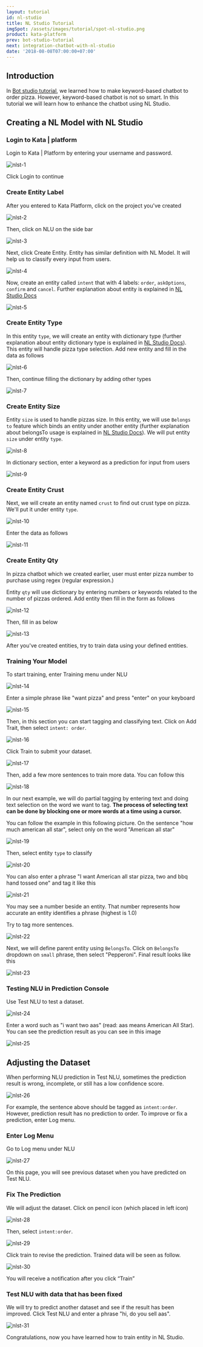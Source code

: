 ```yaml
---
layout: tutorial
id: nl-studio
title: NL Studio Tutorial
imgSpot: /assets/images/tutorial/spot-nl-studio.png
product: kata-platform
prev: bot-studio-tutorial
next: integration-chatbot-with-nl-studio
date: '2018-08-08T07:00:00+07:00'
---
```


## Introduction

In [Bot studio tutorial](/tutorials/bot-studio/), we learned how to make keyword-based chatbot to order pizza. However, keyword-based chatbot is not so smart. In this tutorial we will learn how to enhance the chatbot using NL Studio.

## Creating a NL Model with NL Studio

### Login to Kata | platform

Login to Kata | Platform by entering your username and password.

![nlst-1](/assets/images/tutorial/nl-studio/nlst-1.png)

Click Login to continue

### Create Entity Label

After you entered to Kata Platform, click on the project you've created

![nlst-2](/assets/images/tutorial/nl-studio/nlst-2.png)

Then, click on NLU on the side bar

![nlst-3](/assets/images/tutorial/nl-studio/nlst-3.png)

Next, click Create Entity. Entity has similar definition with NL Model. It will help us to classify every input from users.

![nlst-4](/assets/images/tutorial/nl-studio/nlst-4.png)

Now, create an entity called `intent` that with 4 labels: `order`, `askOptions`, `confirm` and `cancel`. Further explanation about entity is explained in [NL Studio Docs](https://docs.kata.ai/nl-studio/nlu/)

![nlst-5](/assets/images/tutorial/nl-studio/nlst-5.png)

### Create Entity Type

In this entity `type`, we will create an entity with dictionary type (further explanation about entity dictionary type is explained in [NL Studio Docs](https://docs.kata.ai/nl-studio/nlu/)). This entity will handle pizza type selection. Add new entity and fill in the data as follows

![nlst-6](/assets/images/tutorial/nl-studio/nlst-6.png)

Then, continue filling the dictionary by adding other types

![nlst-7](/assets/images/tutorial/nl-studio/nlst-7.png)

### Create Entity Size

Entity `size` is used to handle pizzas size. In this entity, we will use `Belongs to` feature which binds an entity under another entity (further explanation about belongsTo usage is explained in [NL Studio Docs](https://docs.kata.ai/nl-studio/nlu/)). We will put entity `size` under entity `type`.

![nlst-8](/assets/images/tutorial/nl-studio/nlst-8.png)

In dictionary section, enter a keyword as a prediction for input from users

![nlst-9](/assets/images/tutorial/nl-studio/nlst-9.png)

### Create Entity Crust

Next, we will create an entity named `crust` to find out crust type on pizza. We'll put it under entity `type`.

![nlst-10](/assets/images/tutorial/nl-studio/nlst-10.png)

Enter the data as follows

![nlst-11](/assets/images/tutorial/nl-studio/nlst-11.png)

### Create Entity Qty

In pizza chatbot which we created earlier, user must enter pizza number to purchase using regex (regular expression.)

Entity `qty` will use dictionary by entering numbers or keywords related to the number of pizzas ordered. Add entity then fill in the form as follows

![nlst-12](/assets/images/tutorial/nl-studio/nlst-12.png)

Then, fill in as below

![nlst-13](/assets/images/tutorial/nl-studio/nlst-13.png)

After you've created entities, try to train data using your defined entities.

### Training Your Model

To start training, enter Training menu under NLU

![nlst-14](/assets/images/tutorial/nl-studio/nlst-14.png)

Enter a simple phrase like "want pizza" and press "enter" on your keyboard

![nlst-15](/assets/images/tutorial/nl-studio/nlst-15.png)

Then, in this section you can start tagging and classifying text. Click on Add Trait, then select `intent: order`.

![nlst-16](/assets/images/tutorial/nl-studio/nlst-16.png)

Click Train to submit your dataset.

![nlst-17](/assets/images/tutorial/nl-studio/nlst-17.png)

Then, add a few more sentences to train more data. You can follow this

![nlst-18](/assets/images/tutorial/nl-studio/nlst-18.png)

In our next example, we will do partial tagging by entering text and doing text selection on the word we want to tag. **The process of selecting text can be done by blocking one or more words at a time using a cursor.**

You can follow the example in this following picture. On the sentence "how much american all star", select only on the word "American all star"

![nlst-19](/assets/images/tutorial/nl-studio/nlst-19.png)

Then, select entity `type` to classify

![nlst-20](/assets/images/tutorial/nl-studio/nlst-20.png)

You can also enter a phrase "I want American all star pizza, two and bbq hand tossed one" and tag it like this

![nlst-21](/assets/images/tutorial/nl-studio/nlst-21.png)

You may see a number beside an entity. That number represents how accurate an entity identifies a phrase (highest is 1.0)

Try to tag more sentences.

![nlst-22](/assets/images/tutorial/nl-studio/nlst-22.png)

Next, we will define parent entity using `BelongsTo`. Click on `BelongsTo` dropdown on `small` phrase, then select "Pepperoni". Final result looks like this

![nlst-23](/assets/images/tutorial/nl-studio/nlst-23.png)

### Testing NLU in Prediction Console

Use Test NLU to test a dataset.

![nlst-24](/assets/images/tutorial/nl-studio/nlst-24.png)

Enter a word such as "i want two aas" (read: aas means American All Star). You can see the prediction result as you can see in this image

![nlst-25](/assets/images/tutorial/nl-studio/nlst-25.png)

## Adjusting the Dataset

When performing NLU prediction in Test NLU, sometimes the prediction result is wrong, incomplete, or still has a low confidence score.

![nlst-26](/assets/images/tutorial/nl-studio/nlst-26.png)

For example, the sentence above should be tagged as `intent:order`. However, prediction result has no prediction to order. To improve or fix a prediction, enter Log menu.

### Enter Log Menu

Go to Log menu under NLU

![nlst-27](/assets/images/tutorial/nl-studio/nlst-27.png)

On this page, you will see previous dataset when you have predicted on Test NLU.

### Fix The Prediction

We will adjust the dataset. Click on pencil icon (which placed in left icon)

![nlst-28](/assets/images/tutorial/nl-studio/nlst-28.png)

Then, select `intent:order`.

![nlst-29](/assets/images/tutorial/nl-studio/nlst-29.png)

Click train to revise the prediction. Trained data will be seen as follow.

![nlst-30](/assets/images/tutorial/nl-studio/nlst-30.png)

You will receive a notification after you click “Train”

### Test NLU with data that has been fixed

We will try to predict another dataset and see if the result has been improved. Click Test NLU and enter a phrase "hi, do you sell aas".

![nlst-31](/assets/images/tutorial/nl-studio/nlst-31.png)

Congratulations, now you have learned how to train entity in NL Studio.

